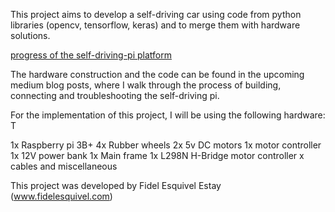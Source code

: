 This project aims to develop a self-driving car using code from python libraries (opencv, tensorflow, keras)
and to merge them with hardware solutions. 

[progress of the self-driving-pi platform](https://github.com/phideltaee/3_self_driving_pi/cover_photo.png)

The hardware construction and the code can be found in the upcoming medium blog posts, where I walk through the process of building, connecting and troubleshooting the self-driving pi. 


For the implementation of this project, I will be using the following hardware: T

1x Raspberry pi 3B+
4x Rubber wheels
2x 5v DC motors
1x motor controller
1x 12V power bank
1x Main frame 
1x L298N H-Bridge motor controller
 x cables and miscellaneous






This project was developed by Fidel Esquivel Estay (www.fidelesquivel.com) 
